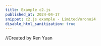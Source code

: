 ```yaml
---
title: Example c2.js
published_at: 2024-04-17
snippet: c2.js example - LimitedVoronoi4
disable_html_sanitization: true
---
```

<script src="/scripts/c2.min.js"></script>

<!-- Code from [here](https://c2js.org/examples.html?name=Delaunay).

<canvas id="c2"/>

//Created by Ren Yuan

<script>
    const renderer = new c2.Renderer(document.getElementById('c2'));
    resize();

    renderer.background('#cccccc');
    let random = new c2.Random();


    class Agent extends c2.Point {
    constructor() {
    let x = random.next(renderer.width);
    let y = random.next(renderer.height);
    super(x, y);

    this.vx = random.next(-2, 2);
    this.vy = random.next(-2, 2);
    }

    update() {
    this.x += this.vx;
    this.y += this.vy;

    if (this.x < 0) {
        this.x = 0;
        this.vx *= -1;
    } else if (this.x > renderer.width) {
        this.x = renderer.width;
        this.vx *= -1;
    }
    if (this.y < 0) {
        this.y = 0;
        this.vy *= -1;
    } else if (this.y > renderer.height) {
        this.y = renderer.height;
        this.vy *= -1;
    }
    }

    display() {
    renderer.stroke('#333333');
    renderer.lineWidth(5);
    renderer.point(this.x, this.y);
    }
    }

    let agents = new Array(20);
    for (let i = 0; i < agents.length; i++) agents[i] = new Agent();


    renderer.draw(() => {
    renderer.clear();

    let delaunay = new c2.Delaunay();
    delaunay.compute(agents);
    let vertices = delaunay.vertices;
    let edges = delaunay.edges;
    let triangles = delaunay.triangles;

    let maxArea = 0;
    let minArea = Number.POSITIVE_INFINITY;
    for (let i = 0; i < triangles.length; i++) {
    let area = triangles[i].area();
    if(area < minArea) minArea = area;
    if(area > maxArea) maxArea = area;
    }

    renderer.stroke('#333333');
    renderer.lineWidth(1);
    for (let i = 0; i < triangles.length; i++) {
    let t = c2.norm(triangles[i].area(), minArea, maxArea);
    let color = c2.Color.hsl(30*t, 30+30*t, 20+80*t);
    renderer.fill(color);
    renderer.triangle(triangles[i]);
    }


    for (let i = 0; i < agents.length; i++) {
    agents[i].display();
    agents[i].update();
    }
    });


    window.addEventListener('resize', resize);
    function resize() {
    let parent = renderer.canvas.parentElement;
    renderer.size(parent.clientWidth, parent.clientWidth / 16 * 9);
    }
</script> -->

<canvas id="c2"></canvas>

//Created by Ren Yuan

<script>
    const renderer = new c2.Renderer(document.getElementById('c2'));
    resize();

    renderer.background('#cccccc');
    let random = new c2.Random();


    class Agent extends c2.Cell{
    constructor() {
        let x = random.next(renderer.width);
        let y = random.next(renderer.height);
        let r = random.next(renderer.width / 40, renderer.width / 15);
        super(x, y, r);

        this.vx = random.next(-2, 2);
        this.vy = random.next(-2, 2);
        this.color = c2.Color.hsl(random.next(0, 30), random.next(30, 60), random.next(20, 100));
    }

    update(){
        this.p.x += this.vx;
        this.p.y += this.vy;

        if (this.p.x < 0) {
            this.p.x = 0;
            this.vx *= -1;
        } else if (this.p.x > renderer.width) {
            this.p.x = renderer.width;
            this.vx *= -1;
        }
        if (this.p.y < 0) {
            this.p.y = 0;
            this.vy *= -1;
        } else if (this.p.y > renderer.height) {
            this.p.y = renderer.height;
            this.vy *= -1;
        }
    }

    display(){
        if (this.state != 2) {
            renderer.stroke(c2.Color.rgb(0, .2));
            renderer.lineWidth(1);
            renderer.fill(this.color);
            renderer.polygon(this.polygon(4));

            renderer.stroke('#333333');
            renderer.lineWidth(5);
            renderer.point(this.p.x, this.p.y);
        }
    }
    }

    let agents = new Array(15);
    for (let i = 0; i < agents.length; i++) {
    agents[i] = new Agent();
    }


    renderer.draw(() => {
    let voronoi = new c2.LimitedVoronoi();
    voronoi.compute(agents);

    for (let i = 0; i < agents.length; i++) {
        agents[i].display();
        agents[i].update();
    }
    });


    window.addEventListener('resize', resize);
    function resize() {
    let parent = renderer.canvas.parentElement;
    renderer.size(parent.clientWidth, parent.clientWidth / 16 * 9);
    }
</script>